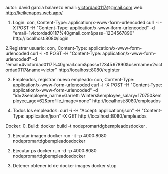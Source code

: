 autor:  david garcia balarezo
email:  victordad0117@gmail.com
web:    http://keikenapps.web.app/


1. Login: con, Content-Type: application/x-www-form-urlencoded
curl -i -X POST -H "Content-Type: application/x-www-form-urlencoded" -d "email=1victordad0117%40gmail.com&pass=1234567890" http://localhost:8080/login

2.Registrar usuario:  con, Content-Type: application/x-www-form-urlencoded
curl -i -X POST -H "Content-Type: application/x-www-form-urlencoded" -d "email=4victordad0117%40gmail.com&pass=1234567890&username=2victordad0117&name=victor" http://localhost:8080/register

3. Empleados, registrar nuevo empleado: con, Content-Type: application/x-www-form-urlencoded
curl -i -X POST -H "Content-Type: application/x-www-form-urlencoded" -d "id=2&employee_name=Garrett+Winters&employee_salary=170750&employee_age=62&profile_image=none" http://localhost:8080/empleados


4. Todos los empleados:
 curl -i -H "Accept: application/json" -H "Content-Type: application/json" -X GET http://localhost:8080/empleados




Docker:
0. Build: 
docker build -t nodepromartdgbempleadosdocker .


1. Ejecutar imagen
docker run -it -p 4000:8080 nodepromartdgbempleadosdocker 


2. Ejecutar ps
docker run -d -p 4000:8080 nodepromartdgbempleadosdocker


3. Detener obtener id de docker images
docker stop <id3>
